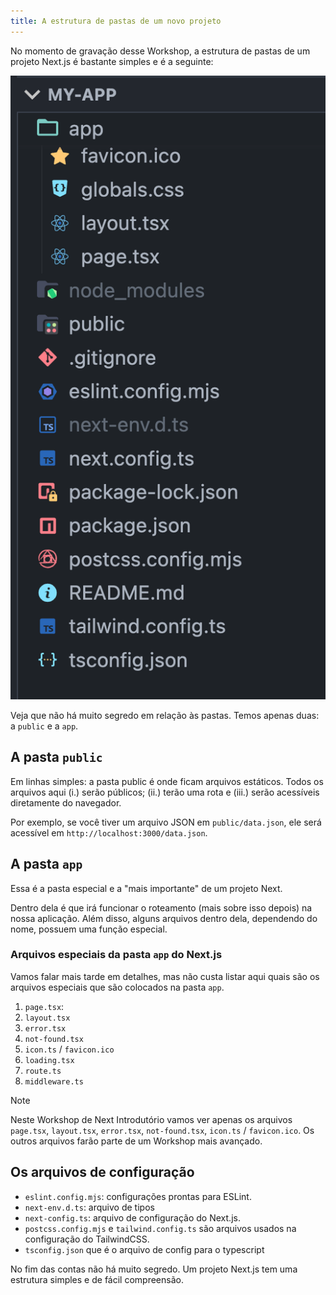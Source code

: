 ```yaml
---
title: A estrutura de pastas de um novo projeto
---
```


No momento de gravação desse Workshop, a estrutura de pastas de um projeto Next.js é bastante simples e é a seguinte:

![Estrutura de pastas do Next.js](image-2.png)

Veja que não há muito segredo em relação às pastas. Temos apenas duas: a `public` e a `app`.

## A pasta `public`

Em linhas simples: a pasta public é onde ficam arquivos estáticos. Todos os arquivos aqui (i.) serão públicos; (ii.) terão uma rota e (iii.) serão acessíveis diretamente do navegador.

Por exemplo, se você tiver um arquivo JSON em `public/data.json`, ele será acessível em `http://localhost:3000/data.json`.

## A pasta `app`

Essa é a pasta especial e a "mais importante" de um projeto Next.

Dentro dela é que irá funcionar o roteamento (mais sobre isso depois) na nossa aplicação. Além disso, alguns arquivos dentro dela, dependendo do nome, possuem uma função especial.

### Arquivos especiais da pasta `app` do Next.js

Vamos falar mais tarde em detalhes, mas não custa listar aqui quais são os arquivos especiais que são colocados na pasta `app`.

1. `page.tsx`:
2. `layout.tsx`
3. `error.tsx`
4. `not-found.tsx`
5. `icon.ts` / `favicon.ico`
6. `loading.tsx`
7. `route.ts`
8. `middleware.ts`

> [!NOTE]
> Neste Workshop de Next Introdutório vamos ver apenas os arquivos `page.tsx`, `layout.tsx`, `error.tsx`, `not-found.tsx`, `icon.ts` / `favicon.ico`. Os outros arquivos farão parte de um Workshop mais avançado.

## Os arquivos de configuração

- `eslint.config.mjs`: configurações prontas para ESLint.
- `next-env.d.ts`: arquivo de tipos
- `next-config.ts`: arquivo de configuração do Next.js.
- `postcss.config.mjs` e `tailwind.config.ts` são arquivos usados na configuração do TailwindCSS.
- `tsconfig.json` que é o arquivo de config para o typescript

No fim das contas não há muito segredo. Um projeto Next.js tem uma estrutura simples e de fácil compreensão.
